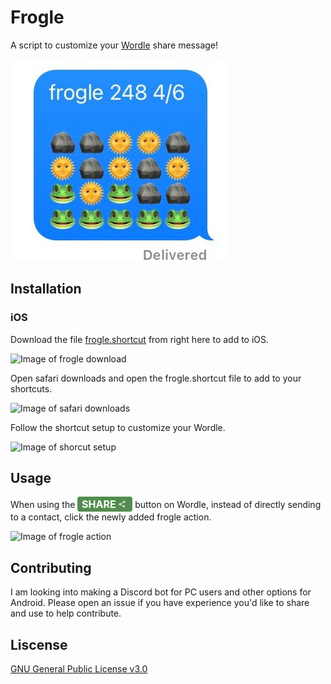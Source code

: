 # Frogle

A script to customize your [Wordle](https://www.nytimes.com/games/wordle/index.html) share message!

![Example image of frogle](https://github.com/leobrunette/Frogle/blob/main/assets/example-image-frogle.jpg?raw=true)

## Installation

### iOS
Download the file [frogle.shortcut](https://github.com/leobrunette/Frogle/raw/main/frogle.shortcut) from right here to add to iOS.

![Image of frogle download](https://github.com/leobrunette/Frogle/raw/main/assests/)

Open safari downloads and open the frogle.shortcut file to add to your shortcuts.

![Image of safari downloads](https://github.com/leobrunette/Frogle/main/assests/)

Follow the shortcut setup to customize your Wordle.

![Image of shorcut setup](https://github.com/leobrunette/Frogle/main/assests/)

## Usage

When using the <button id="share-button">Share <game-icon icon="share"><svg xmlns="http://www.w3.org/2000/svg" height="16" viewBox="0 0 30 16" width="16">
    <path fill="white" d="M18 16.08c-.76 0-1.44.3-1.96.77L8.91 12.7c.05-.23.09-.46.09-.7s-.04-.47-.09-.7l7.05-4.11c.54.5 1.25.81 2.04.81 1.66 0 3-1.34 3-3s-1.34-3-3-3-3 1.34-3 3c0 .24.04.47.09.7L8.04 9.81C7.5 9.31 6.79 9 6 9c-1.66 0-3 1.34-3 3s1.34 3 3 3c.79 0 1.5-.31 2.04-.81l7.12 4.16c-.05.21-.08.43-.08.65 0 1.61 1.31 2.92 2.92 2.92s2.92-1.31 2.92-2.92c0-1.61-1.31-2.92-2.92-2.92zM18 4c.55 0 1 .45 1 1s-.45 1-1 1-1-.45-1-1 .45-1 1-1zM6 13c-.55 0-1-.45-1-1s.45-1 1-1 1 .45 1 1-.45 1-1 1zm12 7.02c-.55 0-1-.45-1-1s.45-1 1-1 1 .45 1 1-.45 1-1 1z"></path>
  </svg></game-icon></button><style>button#share-button {
    background-color: #538d4e;
    color: #ffffff;
    font-family: inherit;
    font-weight: bold;
    border-radius: 4px;
    cursor: pointer;
    border: none;
    user-select: none;
    display: inline;
    justify-content: center;
    align-items: center;
    text-transform: uppercase;
    -webkit-tap-highlight-color: rgba(0,0,0,0.3);
    width: 88px;
    font-size: 16px;
    height: 24px;
    -webkit-filter: brightness(100%);
}</style> button on Wordle, instead of directly sending to a contact, click the newly added frogle action.

![Image of frogle action](https://github.com/leobrunette/Frogle/main/assests/)

## Contributing

I am looking into making a Discord bot for PC users and other options for Android. Please open an issue if you have experience you'd like to share and use to help contribute.

## Liscense
[GNU General Public License v3.0](https://choosealicense.com/licenses/gpl-3.0/)
